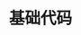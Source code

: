---
lang: zh-CN
title: 基础代码
titleTemplate: 数据结构基础代码（注释版）
description: 学好数据结构，走遍天下都不怕
aside: left
lastUpdated: true
sidebar: false
footer: false
prev:
  text: '第五篇|树和二叉树'
  link: '/study/408/Data_Structure/树和二叉树'
next:
  text: '第七篇|查找'
  link: '/study/408/Data_Structure/查找'  
---